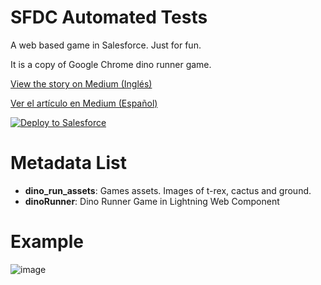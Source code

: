 # SFDC Automated Tests
A web based game in Salesforce. Just for fun. 

It is a copy of Google Chrome dino runner game. 

[View the story on Medium (Inglés)]()

[Ver el artículo en Medium (Español)]()

<a href="https://githubsfdeploy.herokuapp.com?owner=Salesforce Jedi&repo=https://github.com/sfdcjedi/sfdc-games&ref=main">
  <img alt="Deploy to Salesforce"
       src="https://raw.githubusercontent.com/afawcett/githubsfdeploy/master/deploy.png">
</a>

# Metadata List
- **dino_run_assets**: Games assets. Images of t-rex, cactus and ground. 
- **dinoRunner**: Dino Runner Game in Lightning Web Component

# Example
![image](https://drive.google.com/file/d/1IeB4RpDyPiLfu3A0Em81u0jhURmGsfHe/view?usp=sharing)
